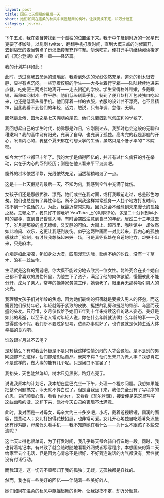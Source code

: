 ```yaml
---
layout: post
title: 国庆七天假期的最后一天
short: 她们如同在温柔的秋风中飘摇起舞的树叶，让我捉摸不定，却万分惬意
category: journal
---
```


下午五点，我在麦当劳找到一个孤独的位置坐下来。我于中午赶到附近的一家星巴克要了杯咖啡，以刷刷 twitter、翻翻手机打发时间，直到大概三点的时候离开，去到隔壁的麦当劳点了份汉堡套餐充作午餐。匆匆吃完，便打开手机继续阅读梭罗的《瓦尔登湖》的第一章——经济篇。

我的计划并非如此！

此时，透过离我五米远的玻璃窗，我看到外边的光线依然充足，道旁的树木很安静，显得有点沉闷。一些穿着校服的学生——大多拉着行李箱——陆陆续续地进来点餐，吃完便三两成伴地离开——走去附近的学校。学生显得格外稚嫩，多戴眼镜，面部如同树木一样平静。他们低头刷着手机，餐到了便开始打开包装独自吃起来，也还是低着头看手机。他们穿着一样的衣服，衣服的设计并不漂亮，也不显精神，因此我看不到他们的年轻、活力、敏锐，只有单调、怠倦、无聊。

固然是怠倦，因为这是七天假期的尾巴，他们又要回到气氛压抑的学校了。

我回想起自己的学生时代，仿佛那是昨日，它刚刚过去。我那时也会这般的无聊和稚嫩吗？我的高中没有阳光，充满了自卑，也充满了孤独。高考完的我是那般的开心，发自内心的。我整个夏天都在幻想大学的生活，虽然只是个低水平的二本院校。

如今大学毕业都已十年了。我的大学是值得回忆的，并非有过什么疯狂的外在举动，实在于内心的系列经历；倒是在他人看来平平淡淡吧。

窗外的树木依然平静，光线依然充足，当然稍稍暗淡了一点。

这是十一七天假期的最后一天，不知为何，我感到空气中充满了忧伤。

女孩子们还是那般优雅、漂亮，她们或坐在我对面，或打我眼前走过，总是形色匆匆。她们也总是有了异性伴侣，断不会同我这样常常孤身一人找个地方打发时间，找不到一个说话的人。为此，我最近常常失眠，因为总会不经想到未来漫长的孤独之路。无赖之下，我只好不停地听 YouTube 上的时事评论，多是二十分钟到半小时的那种，直到自己昏昏入睡。有时会突然注意到自己的年纪，居然三十三年过去了，岁月是那般的虚无缥缈，又安静的可怕。大街上、超市里、咖啡馆中，却依然如此喧闹、欢乐，这更让我感到哀伤。似乎这两种画面一对比起来，我内心的孤独感就难于抑制。有时候我想躲起来哭一场，可是真等我处在合适的地方，却哭不出来，只是麻木。

心境是如此凄凉，犹如身处大漠，四周漫无边际，延绵不绝的沙丘，没有一寸草木，没有一丝生命。

生活就是这样的荒诞吧，你大概不能过分地去欣赏一位女性。她终究会在某个她自己都不曾喜欢的男性怀里，为他生下了孩子，满足了他的肉体欲望，慢慢彼此不能分开，成为了亲人，常年的操持家务兼工作，她衰老了，眼里再无那种吸引男人的火光。

我理解女孩子们对年龄的焦虑，因为她们最终的归宿就是要投入男人的怀抱，而这需要她们保持年轻，年轻就等于紧致的皮肤、挺拔的乳房和挺翘的臀部、乌黑而茂盛的头发。只可惜，岁月仅仅给予她们五年到十年来持续这样的诱人姿态。美好是如此的易逝，以至于老人常对年轻人说，你在什么年龄就该做什么年龄的事——我觉得这话不假。我们断不要过多思考，依章办事就好了，也许这就是保持生活大体幸福的良方吧。

谁敢跟岁月过不去呢？

是矫情么？有时我会怀疑是不是只有我这样性情沉闷的人才会这般。是不是别的男同胞都不会这样，他们都是豁达自然、豪爽不羁？他们生来只为做大事？我想肯定不是这样的，做大事的能有几个呢。只是闭口不言罢了！

我抬头，天色陡然暗却，树木只见黑影，路灯点亮了。

说说我原本的计划吧，我本想在星巴克坐一下午，处理一个程序问题。我想如果能把整个问题搞完，今天就不算白过了。但是当我坐下来，我便完全没有了写程序的心思，只好顺着心情，看看 twitter ，又看看《瓦尔登湖》，接着便是来这里写写这些幽暗的话。这样下来，我对今天自己的表现不太满意。

此时，我对面是一对母女，母亲大约三十多岁吧，小巧，戴着近视眼镜，圆润的面容，楚楚动人；女儿打扮得花枝招展，也非常可爱。女儿开心地独自吃着薯条汉堡还有炸鸡腿，母亲低头看手机——我不知道她在看什么——为什么不跟孩子多些交流呢？

这七天过得也很单调，为了打发时间，我几乎每天都会骑自行车跑一段。同时，我也背着笔记本，有兴致了就会随时随地看看外网或者写写程序。本想国庆的第二天给家里去个电话，但是因为心情总不是很好，不好到连说话的力气都没有，索性就没有付诸行动。

而我知道，这一切的不顺都归于我的孤独；无疑，这孤独都是自找的。

然而，我也有一些美好的回忆——伴随着一些美好的人。

她们如同在温柔的秋风中飘摇起舞的树叶，让我捉摸不定，却万分惬意。